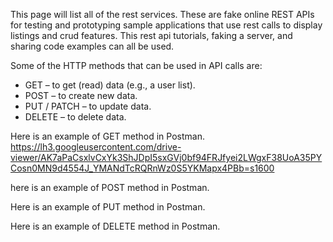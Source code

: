 This page will list all of the rest services. These are fake online REST APIs for testing and prototyping sample applications that use rest calls to display listings and crud features. This rest api tutorials, faking a server, and sharing code examples can all be used.

Some of the HTTP methods that can be used in API calls are:
  * GET – to get (read) data (e.g., a user list).
  * POST – to create new data.
  * PUT / PATCH – to update data.
  * DELETE – to delete data.

Here is an example of GET method in Postman. 
https://lh3.googleusercontent.com/drive-viewer/AK7aPaCsxlvCxYk3ShJDpI5sxGVj0bf94FRJfyei2LWgxF38UoA35PYCosn0MN9d4554J_YMANdTcRQRnWz0S5YKMapx4PBb=s1600

here is an example of POST method in Postman. 

Here is an example of PUT method in Postman. 

Here is an example of DELETE method in Postman. 
